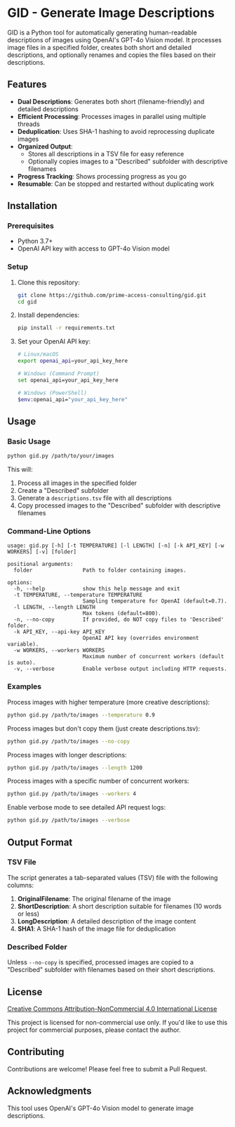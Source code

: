 # GID - Generate Image Descriptions

GID is a Python tool for automatically generating human-readable descriptions of images using OpenAI's GPT-4o Vision model. It processes image files in a specified folder, creates both short and detailed descriptions, and optionally renames and copies the files based on their descriptions.

## Features

- **Dual Descriptions**: Generates both short (filename-friendly) and detailed descriptions
- **Efficient Processing**: Processes images in parallel using multiple threads
- **Deduplication**: Uses SHA-1 hashing to avoid reprocessing duplicate images
- **Organized Output**: 
  - Stores all descriptions in a TSV file for easy reference
  - Optionally copies images to a "Described" subfolder with descriptive filenames
- **Progress Tracking**: Shows processing progress as you go
- **Resumable**: Can be stopped and restarted without duplicating work

## Installation

### Prerequisites

- Python 3.7+
- OpenAI API key with access to GPT-4o Vision model

### Setup

1. Clone this repository:
   ```bash
   git clone https://github.com/prime-access-consulting/gid.git
   cd gid
   ```

2. Install dependencies:
   ```bash
   pip install -r requirements.txt
   ```

3. Set your OpenAI API key:
   ```bash
   # Linux/macOS
   export openai_api=your_api_key_here
   
   # Windows (Command Prompt)
   set openai_api=your_api_key_here
   
   # Windows (PowerShell)
   $env:openai_api="your_api_key_here"
   ```

## Usage

### Basic Usage

```bash
python gid.py /path/to/your/images
```

This will:
1. Process all images in the specified folder
2. Create a "Described" subfolder
3. Generate a `descriptions.tsv` file with all descriptions
4. Copy processed images to the "Described" subfolder with descriptive filenames

### Command-Line Options

```
usage: gid.py [-h] [-t TEMPERATURE] [-l LENGTH] [-n] [-k API_KEY] [-w WORKERS] [-v] [folder]

positional arguments:
  folder                Path to folder containing images.

options:
  -h, --help            show this help message and exit
  -t TEMPERATURE, --temperature TEMPERATURE
                        Sampling temperature for OpenAI (default=0.7).
  -l LENGTH, --length LENGTH
                        Max tokens (default=800).
  -n, --no-copy         If provided, do NOT copy files to 'Described' folder.
  -k API_KEY, --api-key API_KEY
                        OpenAI API key (overrides environment variable).
  -w WORKERS, --workers WORKERS
                        Maximum number of concurrent workers (default is auto).
  -v, --verbose         Enable verbose output including HTTP requests.
```

### Examples

Process images with higher temperature (more creative descriptions):
```bash
python gid.py /path/to/images --temperature 0.9
```

Process images but don't copy them (just create descriptions.tsv):
```bash
python gid.py /path/to/images --no-copy
```

Process images with longer descriptions:
```bash
python gid.py /path/to/images --length 1200
```

Process images with a specific number of concurrent workers:
```bash
python gid.py /path/to/images --workers 4
```

Enable verbose mode to see detailed API request logs:
```bash
python gid.py /path/to/images --verbose
```

## Output Format

### TSV File

The script generates a tab-separated values (TSV) file with the following columns:
1. **OriginalFilename**: The original filename of the image
2. **ShortDescription**: A short description suitable for filenames (10 words or less)
3. **LongDescription**: A detailed description of the image content
4. **SHA1**: A SHA-1 hash of the image file for deduplication

### Described Folder

Unless `--no-copy` is specified, processed images are copied to a "Described" subfolder with filenames based on their short descriptions.

## License

[Creative Commons Attribution-NonCommercial 4.0 International License](LICENSE)

This project is licensed for non-commercial use only. If you'd like to use this project for commercial purposes, please contact the author.

## Contributing

Contributions are welcome! Please feel free to submit a Pull Request.

## Acknowledgments

This tool uses OpenAI's GPT-4o Vision model to generate image descriptions.